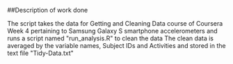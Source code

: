 ##Description of work done

The script takes the data for Getting and Cleaning Data course of Coursera Week 4 pertaining to Samsung Galaxy S smartphone accelerometers and runs a script named "run_analysis.R" to clean the data
The clean data is averaged by the variable names, Subject IDs and Activities and stored in the text file "Tidy-Data.txt"
